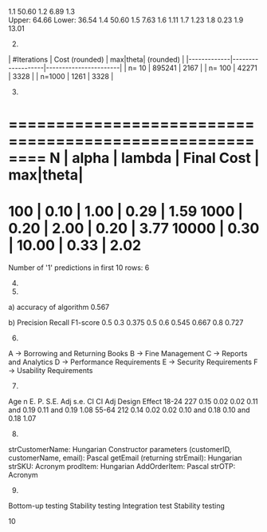 1.1     50.60
1.2     6.89
1.3     
Upper: 64.66 
Lower: 36.54 
1.4     50.60
1.5     7.63
1.6     1.11
1.7     1.23
1.8     0.23
1.9     13.01

2.
| #Iterations |  Cost (rounded)  |  max|theta| (rounded) |
|-------------|-------------------|-----------------------|
| n=  10      | 895241              | 2167                   |
| n= 100      | 42271              | 3328                   |
| n=1000      | 1261              | 3328                   |

3.
========================================================
   N    | alpha  | lambda | Final Cost |  max|theta| 
========================================================
   100 |  0.10 |   1.00 |       0.29 |       1.59
  1000 |  0.20 |   2.00 |       0.20 |       3.77
 10000 |  0.30 |  10.00 |       0.33 |       2.02
========================================================

Number of '1' predictions in first 10 rows: 6

4.


5.
a)    accuracy of algorithm   0.567

b)
 Precision     Recall     F1-score
     0.5       0.3        0.375
     0.5       0.6        0.545
     0.667     0.8        0.727


6.
A → Borrowing and Returning Books
B → Fine Management
C → Reports and Analytics
D → Performance Requirements
E → Security Requirements
F → Usability Requirements

7. 
Age         n       E. P.      S.E.        Adj s.e.    CI                   CI Adj             Design Effect
18-24       227     0.15       0.02        0.02        0.11 and 0.19        0.11 and 0.19      1.08
55-64       212     0.14       0.02        0.02        0.10 and 0.18        0.10 and 0.18      1.07

8.
strCustomerName:        Hungarian
Constructor parameters (customerID, customerName, email):       Pascal
getEmail (returning strEmail):      Hungarian
strSKU:         Acronym
prodItem:       Hungarian
AddOrderItem:       Pascal
strOTP:         Acronym

9.
Bottom-up testing
Stability testing
Integration test
Stability testing

10